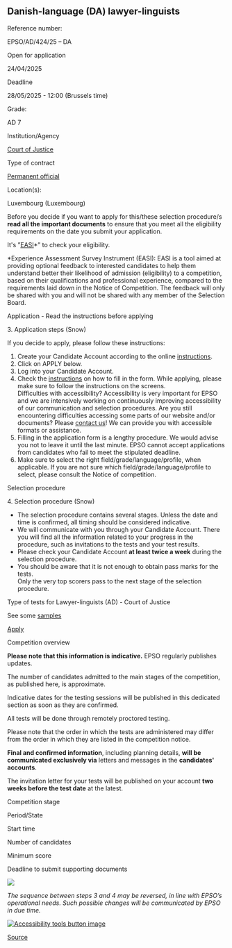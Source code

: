 Danish-language (DA) lawyer-linguists
-------------------------------------

Reference number: 

EPSO/AD/424/25 – DA

  

Open for application

24/04/2025

Deadline

28/05/2025 - 12:00 (Brussels time)

Grade: 

AD 7

  

Institution/Agency

[Court of Justice](/en/court-justice)

Type of contract

[Permanent official](/staff-categories)

Location(s): 

Luxembourg (Luxembourg)

  

Before you decide if you want to apply for this/these selection procedure/s **read all the important documents** to ensure that you meet all the eligibility requirements on the date you submit your application.

It's ”[EASI](https://ec.europa.eu/eusurvey/runner/EPSO_AD_424_25_DA)\*” to check your eligibility.

  
\*Experience Assessment Survey Instrument (EASI): EASI is a tool aimed at providing optional feedback to interested candidates to help them understand better their likelihood of admission (eligibility) to a competition, based on their qualifications and professional experience, compared to the requirements laid down in the Notice of Competition. The feedback will only be shared with you and will not be shared with any member of the Selection Board.

Application - Read the instructions before applying

3\. Application steps (Snow)

If you decide to apply, please follow these instructions:

1.  Create your Candidate Account according to the online [instructions](/en/single-candidate-portal-new-online-portal-your-applications "Single Candidate Portal").
2.  Click on APPLY below.
3.  Log into your Candidate Account.
4.  Check the [instructions](/en/single-candidate-portal-new-online-portal-your-applications "Single Candidate Portal") on how to fill in the form. While applying, please make sure to follow the instructions on the screens.  
    Difficulties with accessibility? Accessibility is very important for EPSO and we are intensively working on continuously improving accessibility of our communication and selection procedures. Are you still encountering difficulties accessing some parts of our website and/or documents? Please [contact us](/contact/form_en)! We can provide you with accessible formats or assistance.
5.  Filling in the application form is a lengthy procedure. We would advise you not to leave it until the last minute. EPSO cannot accept applications from candidates who fail to meet the stipulated deadline.
6.  Make sure to select the right field/grade/language/profile, when applicable. If you are not sure which field/grade/language/profile to select, please consult the Notice of competition.

Selection procedure

4\. Selection procedure (Snow)

* The selection procedure contains several stages. Unless the date and time is confirmed, all timing should be considered indicative.
* We will communicate with you through your Candidate Account. There you will find all the information related to your progress in the procedure, such as invitations to the tests and your test results.
* Please check your Candidate Account **at least twice a week** during the selection procedure.
* You should be aware that it is not enough to obtain pass marks for the tests.  
    Only the very top scorers pass to the next stage of the selection procedure.

Type of tests for Lawyer-linguists (AD) - Court of Justice

See some [samples](/node/13573)

[Apply](https://digit.service-now.com/eu_institutions_single_candidate_portal)

Competition overview

**Please note that this information is indicative.** EPSO regularly publishes updates.

The number of candidates admitted to the main stages of the competition, as published here, is approximate.

Indicative dates for the testing sessions will be published in this dedicated section as soon as they are confirmed.

All tests will be done through remotely proctored testing.

Please note that the order in which the tests are administered may differ from the order in which they are listed in the competition notice.

**Final and confirmed information**, including planning details, **will be communicated exclusively via** letters and messages in the **candidates' accounts**.

The invitation letter for your tests will be published on your account **two weeks before the test date** at the latest.

Competition stage

Period/State

Start time

Number of candidates

Minimum score

Deadline to submit supporting documents

![](/sites/default/files/styles/infogra/public/2025-04/Lawyer-Linguists%20Infographic%20EN.png?itok=1xvBG9k7)

*The sequence between steps 3 and 4 may be reversed, in line with EPSO’s operational needs. Such possible changes will be communicated by EPSO in due time.*

[![Accessibility tools button image](/sites/default/files/recite_me/reciteme_button.png)](#reciteEnable "Open Accessibility")

[Source](https://eu-careers.europa.eu/en/job-opportunities/danish-language-da-lawyer-linguists)
